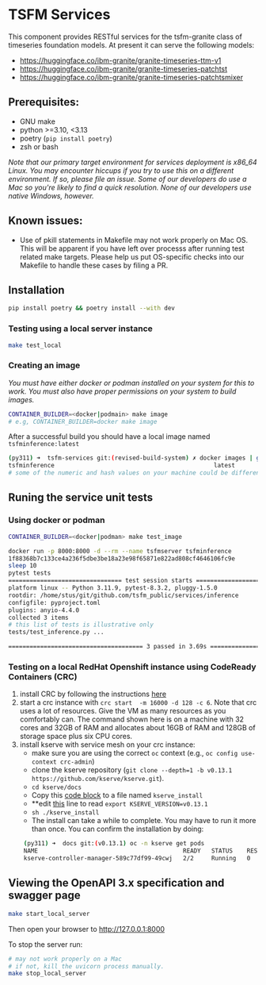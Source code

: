 # TSFM Services



This component provides RESTful services for the  tsfm-granite class of 
timeseries foundation models. At present it can serve the following models:

* https://huggingface.co/ibm-granite/granite-timeseries-ttm-v1
* https://huggingface.co/ibm-granite/granite-timeseries-patchtst
* https://huggingface.co/ibm-granite/granite-timeseries-patchtsmixer
  


## Prerequisites:

* GNU make
* python >=3.10, <3.13
* poetry (`pip install poetry`)
* zsh or bash

_Note that our primary target environment for services deployment is x86_64 Linux. 
You may encounter hiccups if you try to use this on a different environment. 
If so, please file an issue. Some of our developers do use a Mac so you're 
likely to find a quick resolution. None of our developers use native Windows, 
however._

## Known issues:

* Use of pkill statements in Makefile may not work properly on Mac OS. This will
 be apparent if you have left over processs after running test related make 
 targets. Please help us put OS-specific checks into our Makefile to handle 
 these cases by filing a PR.

## Installation

```sh
pip install poetry && poetry install --with dev
```

### Testing using a local server instance

```sh
make test_local
```

### Creating an image

_You must have either docker or podman installed on your system for this to
work. You must also have proper permissions on your system to build images._

```sh
CONTAINER_BUILDER=<docker|podmain> make image
# e.g, CONTAINER_BUILDER=docker make image
```

After a successful build you should have a local image named 
`tsfminference:latest`

```sh
(py311) ➜  tsfm-services git:(revised-build-system) ✗ docker images | grep tsfminference | head -n 1
tsfminference                                             latest               df592dcb0533   46 seconds ago      1.49GB
# some of the numeric and hash values on your machine could be different
```

## Runing the service unit tests

### Using docker or podman

```sh
CONTAINER_BUILDER=<docker|podman> make test_image

docker run -p 8000:8000 -d --rm --name tsfmserver tsfminference
1f88368b7c133ce4a236f5dbe3be18a23e98f65871e822ad808cf4646106fc9e
sleep 10
pytest tests
================================ test session starts ===========================
platform linux -- Python 3.11.9, pytest-8.3.2, pluggy-1.5.0
rootdir: /home/stus/git/github.com/tsfm_public/services/inference
configfile: pyproject.toml
plugins: anyio-4.4.0
collected 3 items                                                                                                                                                                           
# this list of tests is illustrative only
tests/test_inference.py ...                                                                                                                                                           [100%]

====================================== 3 passed in 3.69s =======================
```

### Testing on a local RedHat Openshift instance using CodeReady Containers (CRC)

1. install CRC by following the instructions [here](https://www.redhat.com/sysadmin/codeready-containers)
1. start a crc instance with `crc start  -m 16000 -d 128 -c 6`. Note that crc uses a lot of resources. Give the VM as many resources as you comfortably can. The command shown here is on a machine with 32 cores and 32GB of RAM and allocates about 16GB of RAM and 128GB of storage space plus six CPU cores.
1. install kserve with service mesh on your crc instance:
   * make sure you are using the correct `oc` context (e.g., `oc config use-context crc-admin`)
   * clone the kserve repository (`git clone --depth=1 -b v0.13.1  https://github.com/kserve/kserve.git`).
   * `cd kserve/docs`
   * Copy this [code block](https://github.com/kserve/kserve/blob/v0.13.1/docs/OPENSHIFT_GUIDE.md#installation-with-service-mesh) to a file named `kserve_install`
   * **edit [this](https://github.com/kserve/kserve/blob/v0.13.1/docs/OPENSHIFT_GUIDE.md?plain=1#L41) line to read `export KSERVE_VERSION=v0.13.1`
   * `sh ./kserve_install`
   * The install can take a while to complete. You may have to run it more than once. You can confirm the installation by doing:
   ```bash
    (py311) ➜  docs git:(v0.13.1) oc -n kserve get pods          
    NAME                                         READY   STATUS    RESTARTS   AGE
    kserve-controller-manager-589c77df99-49cwj   2/2     Running   0          17m
     ```
  

## Viewing the OpenAPI 3.x specification and swagger page

```sh
make start_local_server
```

Then open your browser to http://127.0.0.1:8000

To stop the server run:

```sh
# may not work properly on a Mac
# if not, kill the uvicorn process manually.
make stop_local_server
```
